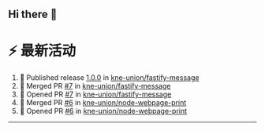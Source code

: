 ## Hi there 👋

<!--

**Here are some ideas to get you started:**

🙋‍♀️ A short introduction - what is your organization all about?
🌈 Contribution guidelines - how can the community get involved?
👩‍💻 Useful resources - where can the community find your docs? Is there anything else the community should know?
🍿 Fun facts - what does your team eat for breakfast?
🧙 Remember, you can do mighty things with the power of [Markdown](https://docs.github.com/github/writing-on-github/getting-started-with-writing-and-formatting-on-github/basic-writing-and-formatting-syntax)
-->


# ⚡ 最新活动

<!--START_SECTION:activity-->
1. 🚀 Published release [1.0.0](https://github.com/kne-union/fastify-message/releases/tag/1.0.0) in [kne-union/fastify-message](https://github.com/kne-union/fastify-message)
2. 🎉 Merged PR [#7](https://github.com/kne-union/fastify-message/pull/7) in [kne-union/fastify-message](https://github.com/kne-union/fastify-message)
3. 💪 Opened PR [#7](https://github.com/kne-union/fastify-message/pull/7) in [kne-union/fastify-message](https://github.com/kne-union/fastify-message)
4. 🎉 Merged PR [#6](https://github.com/kne-union/node-webpage-print/pull/6) in [kne-union/node-webpage-print](https://github.com/kne-union/node-webpage-print)
5. 💪 Opened PR [#6](https://github.com/kne-union/node-webpage-print/pull/6) in [kne-union/node-webpage-print](https://github.com/kne-union/node-webpage-print)
<!--END_SECTION:activity-->

---

